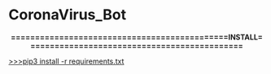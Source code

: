 # CoronaVirus_Bot
<b><center>=============================================INSTALL=============================================</center></b>


<u>>>>pip3 install -r requirements.txt</u>
